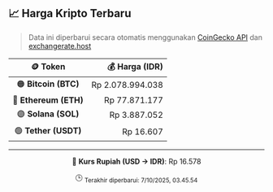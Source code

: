 

<!-- HARGA_KRIPTO -->
## 📈 Harga Kripto Terbaru

> Data ini diperbarui secara otomatis menggunakan [CoinGecko API](https://www.coingecko.com/) dan [exchangerate.host](https://exchangerate.host/)

<div align="center">

| 🪙 Token | 💰 Harga (IDR) |
|:------:|---------------:|
| 🟠 **Bitcoin (BTC)**   | Rp 2.078.994.038 |
| 🔵 **Ethereum (ETH)**  | Rp 77.871.177 |
| 🟣 **Solana (SOL)**    | Rp 3.887.052 |
| 🟢 **Tether (USDT)**   | Rp 16.607 |

---

💱 **Kurs Rupiah (USD → IDR)**: Rp 16.578

🕒 <sub>Terakhir diperbarui: 7/10/2025, 03.45.54</sub>

</div>
<!-- /HARGA_KRIPTO -->